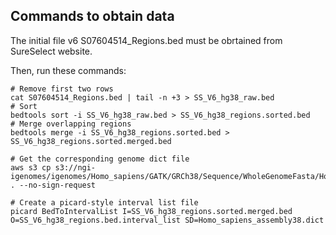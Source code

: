 ## Commands to obtain data

The initial file v6 S07604514_Regions.bed must be obrtained from SureSelect website.

Then, run these commands:

```
# Remove first two rows
cat S07604514_Regions.bed | tail -n +3 > SS_V6_hg38_raw.bed
# Sort
bedtools sort -i SS_V6_hg38_raw.bed > SS_V6_hg38_regions.sorted.bed
# Merge overlapping regions
bedtools merge -i SS_V6_hg38_regions.sorted.bed > SS_V6_hg38_regions.sorted.merged.bed

# Get the corresponding genome dict file
aws s3 cp s3://ngi-igenomes/igenomes/Homo_sapiens/GATK/GRCh38/Sequence/WholeGenomeFasta/Homo_sapiens_assembly38.dict . --no-sign-request

# Create a picard-style interval list file
picard BedToIntervalList I=SS_V6_hg38_regions.sorted.merged.bed O=SS_V6_hg38_regions.bed.interval_list SD=Homo_sapiens_assembly38.dict
```